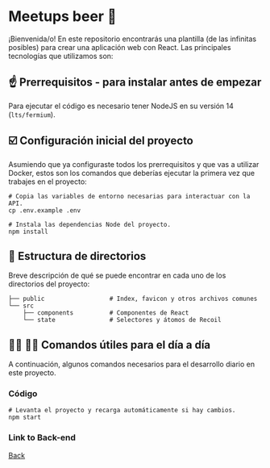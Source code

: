 # Meetups beer :beer:

¡Bienvenida/o! En este repositorio encontrarás una plantilla (de las infinitas posibles) para crear una aplicación web con React. Las principales tecnologías que utilizamos son:

## :point_up: Prerrequisitos - para instalar antes de empezar

Para ejecutar el código es necesario tener NodeJS en su versión 14 (`lts/fermium`).

## :ballot_box_with_check: Configuración inicial del proyecto

Asumiendo que ya configuraste todos los prerrequisitos y que vas a utilizar Docker, estos son los comandos que deberías ejecutar la primera vez que trabajes en el proyecto:

```shell
# Copia las variables de entorno necesarias para interactuar con la API.
cp .env.example .env

# Instala las dependencias Node del proyecto.
npm install
```

## :file_folder: Estructura de directorios

Breve descripción de qué se puede encontrar en cada uno de los directorios del proyecto:

```shell
├── public                  # Index, favicon y otros archivos comunes
└── src
    ├── components          # Componentes de React
    └── state               # Selectores y átomos de Recoil
```

## :woman_technologist: :man_technologist: Comandos útiles para el día a día

A continuación, algunos comandos necesarios para el desarrollo diario en este proyecto.

### Código

```shell
# Levanta el proyecto y recarga automáticamente si hay cambios.
npm start
```

### Link to Back-end
[Back](https://github.com/JoaquinPettinari/Beers-Test-Back/blob/master/README.md)
